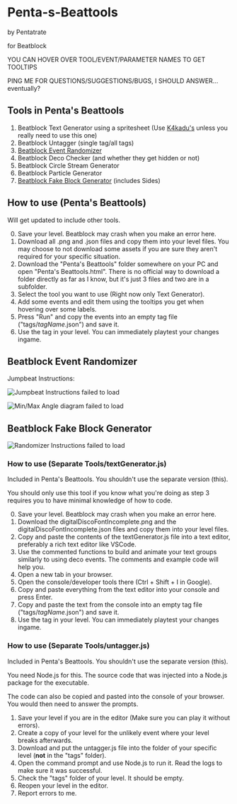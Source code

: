 # Penta-s-Beattools
by Pentatrate

for Beatblock

YOU CAN HOVER OVER TOOL/EVENT/PARAMETER NAMES TO GET TOOLTIPS

PING ME FOR QUESTIONS/SUGGESTIONS/BUGS, I SHOULD ANSWER...
eventually?

## Tools in Penta's Beattools
1. Beatblock Text Generator using a spritesheet (Use [K4kadu's](https://github.com/K4kadu/Beatblock-Utilities) unless you really need to use this one)
2. Beatblock Untagger (single tag/all tags)
3. [Beatblock Event Randomizer](#beatblock-event-randomizer)
4. Beatblock Deco Checker (and whether they get hidden or not)
5. Beatblock Circle Stream Generator
6. Beatblock Particle Generator
7. [Beatblock Fake Block Generator](#beatblock-fake-block-generator) (includes Sides)

## How to use (Penta's Beattools)
Will get updated to include other tools.

0. Save your level. Beatblock may crash when you make an error here.
1. Download all .png and .json files and copy them into your level files.
	You may choose to not download some assets if you are sure they aren't required for your specific situation.
2. Download the "Penta's Beattools" folder somewhere on your PC and open "Penta's Beattools.html".
	There is no official way to download a folder directly as far as I know, but it's just 3 files and two are in a subfolder.
3. Select the tool you want to use (Right now only Text Generator).
4. Add some events and edit them using the tooltips you get when hovering over some labels.
5. Press "Run" and copy the events into an empty tag file ("tags/*tagName*.json") and save it.
6. Use the tag in your level.
	You can immediately playtest your changes ingame.

## Beatblock Event Randomizer

Jumpbeat Instructions:

![Jumpbeat Instructions failed to load](https://github.com/user-attachments/assets/cbad4d15-a595-423d-97cd-a335dbfb1514)

![Min/Max Angle diagram failed to load](https://github.com/user-attachments/assets/f11680ac-a757-4b32-a3ed-77428661f593)

## Beatblock Fake Block Generator

![Randomizer Instructions failed to load](https://github.com/user-attachments/assets/8c5eb0c5-2415-47d5-9e79-8f244559eada)


### How to use (Separate Tools/textGenerator.js)
Included in Penta's Beattools. You shouldn't use the separate version (this).

You should only use this tool if you know what you're doing as step 3 requires you to have minimal knowledge of how to code.

0. Save your level. Beatblock may crash when you make an error here.
1. Download the digitalDiscoFontIncomplete.png and the digitalDiscoFontIncomplete.json files and copy them into your level files.
2. Copy and paste the contents of the textGenerator.js file into a text editor, preferably a rich text editor like VSCode.
3. Use the commented functions to build and animate your text groups similarly to using deco events.
	The comments and example code will help you.
4. Open a new tab in your browser.
5. Open the console/developer tools there (Ctrl + Shift + I in Google).
6. Copy and paste everything from the text editor into your console and press Enter.
7. Copy and paste the text from the console into an empty tag file ("tags/*tagName*.json") and save it.
8. Use the tag in your level.
	You can immediately playtest your changes ingame.

### How to use (Separate Tools/untagger.js)
Included in Penta's Beattools. You shouldn't use the separate version (this).

You need Node.js for this. The source code that was injected into a Node.js package for the executable.

The code can also be copied and pasted into the console of your browser. You would then need to answer the prompts.
1. Save your level if you are in the editor (Make sure you can play it without errors).
2. Create a copy of your level for the unlikely event where your level breaks afterwards.
3. Download and put the untagger.js file into the folder of your specific level (**not** in the "tags" folder).
4. Open the command prompt and use Node.js to run it. Read the logs to make sure it was successful.
5. Check the "tags" folder of your level. It should be empty.
6. Reopen your level in the editor.
7. Report errors to me.
